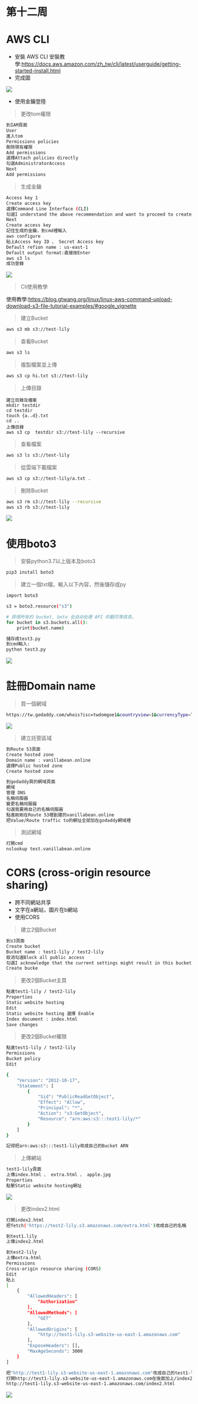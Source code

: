 # 第十二周
# AWS CLI
* 安裝 AWS CLI
安裝教學:https://docs.aws.amazon.com/zh_tw/cli/latest/userguide/getting-started-install.html
* 完成圖
<img src="../pic/1205.png">

* 使用金鑰登陸
> 更改tom權限
```sh
到IAM頁面
User
進入tom
Permissions policies 
刪除現有權限
Add permissions
選擇Attach policies directly
勾選AdministratorAccess
Next
Add permissions
```
> 生成金鑰
```sh
Access key 1
Create access key
選擇Command Line Interface (CLI)
勾選I understand the above recommendation and want to proceed to create an access key.
Next
Create access key
記住生成的金鑰，到cmd裡輸入
aws configure
貼上Access key ID 、 Secret Access key
Default refion name : us-east-1
Default output format:直接按Enter
aws s3 ls
成功登錄
```
<img src="../pic/1205-1.png">

> Cli使用教學

使用教學:https://blog.gtwang.org/linux/linux-aws-command-upload-download-s3-file-tutorial-examples/#google_vignette

> 建立Bucket
```sh
aws s3 mb s3://test-lily
```
> 查看Bucket
```sh
aws s3 ls
```
> 複製檔案並上傳
```sh
aws s3 cp hi.txt s3://test-lily
```
> 上傳目錄
```
建立目錄及檔案
mkdir testdir
cd testdir
touch {a..d}.txt
cd ..
上傳目錄
aws s3 cp  testdir s3://test-lily --recursive
```
> 查看檔案
```sh
aws s3 ls s3://test-lily
```
> 從雲端下載檔案
```sh
aws s3 cp s3://test-lily/a.txt .
```
> 刪除Bucket
```sh
aws s3 rm s3://test-lily --recursive
aws s3 rb s3://test-lily
```
<img src="../pic/1205-2.png">

# 使用boto3
> 安裝python3.7以上版本及boto3
```sh
pip3 install boto3
``` 
> 建立一個txt檔，輸入以下內容，然後儲存成py

```sh
import boto3

s3 = boto3.resource("s3")

# 获得所有的 bucket, boto 会自动处理 API 的翻页等信息。
for bucket in s3.buckets.all():
    print(bucket.name)

儲存成test3.py
到cmd輸入:
python test3.py
```
<img src="../pic/1205-3.png">

# 註冊Domain name
> 買一個網域
```sh
https://tw.godaddy.com/whois?isc=twdomgoe1&countryview=1&currencyType=TWD&cdtl=c_20726757311.g_155456413175.k_aud-718109900613:dsa-2163013564243.a_678875414083.d_c.ctv_g&bnb=nb&gad_source=1&gclid=CjwKCAiAvdCrBhBREiwAX6-6UtlADYf7R3tphoPgAOJc4kWFFDaIkTtGWPE-SuQJoGCzQqWqnhJlchoChmIQAvD_BwE
```
<img src="../pic/1205-4.png">

> 建立託管區域
```sh
到Route 53頁面
Create hosted zone
Domain name : vanillabean.online
選擇Public hosted zone
Create hosted zone

到godaddy買的網域頁面
網域
管理 DNS
名稱伺服器
變更名稱伺服器
勾選我要用自己的名稱伺服器
點進剛剛在Route 53裡創建的vanillabean.online
把Value/Route traffic to的網址全部加在godaddy網域裡
```
> 測試網域
```sh
打開cmd
nslookup test.vanillabean.online
```

# CORS (cross-origin resource sharing)
* 跨不同網站共享
* 文字在a網站，圖片在b網站
* 使用CORS
> 建立2個Bucket
```sh
到s3頁面
Create bucket
Bucket name : test1-lily / test2-lily
取消勾選Block all public access
勾選I acknowledge that the current settings might result in this bucket and the objects within becoming public.
Create bucke
```

> 更改2個Bucket主頁
```sh
點進test1-lily / test2-lily
Properties
Static website hosting
Edit
Static website hosting 選擇 Enable
Index document : index.html
Save changes
```
> 更改2個Bucket權限
```sh
點進test1-lily / test2-lily
Permissions
Bucket policy
Edit

{
	"Version": "2012-10-17",
	"Statement": [
		{
			"Sid": "PublicReadGetObject",
			"Effect": "Allow",
			"Principal": "*",
			"Action": "s3:GetObject",
			"Resource": "arn:aws:s3:::test1-lily/*"
		}
	]
}

記得把arn:aws:s3:::test1-lily改成自己的Bucket ARN
```
> 上傳網站
```sh
test1-lily頁面
上傳index.html 、 extra.html 、 apple.jpg
Properties
點擊Static website hosting網址
```
<img src="../pic/1205-5.png">

> 更改index2.html
```sh
打開index2.html
把fetch('https://test2-lily.s3.amazonaws.com/extra.html')改成自己的名稱

到test1.lily
上傳index2.html

到test2-lily
上傳extra.html
Permissions
Cross-origin resource sharing (CORS)
Edit
貼上
[
    {
        "AllowedHeaders": [
            "Authorization"
        ],
        "AllowedMethods": [
            "GET"
        ],
        "AllowedOrigins": [
            "http://test1-lily.s3-website-us-east-1.amazonaws.com"
        ],
        "ExposeHeaders": [],
        "MaxAgeSeconds": 3000
    }
]

把"http://test1-lily.s3-website-us-east-1.amazonaws.com"改成自己的test1-lily的Static website hosting網址
打開http://test1-lily.s3-website-us-east-1.amazonaws.com在後面加上/index2.html
http://test1-lily.s3-website-us-east-1.amazonaws.com/index2.html
```
<img src="../pic/1205-6.png">

